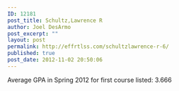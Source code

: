 ```yaml
---
ID: 12181
post_title: Schultz,Lawrence R
author: Joel DesArmo
post_excerpt: ""
layout: post
permalink: http://effrtlss.com/schultzlawrence-r-6/
published: true
post_date: 2012-11-02 20:50:06
---
```

<p>Average GPA in Spring 2012 for first course listed: 3.666</p>